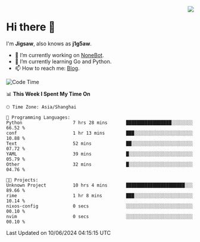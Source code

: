 <a href="#">
  <img align="right" src="https://github-readme-stats.vercel.app/api?username=j1g5awi&count_private=true&show_icons=true&title_color=80070B&text_color=B3B3B3&bg_color=212121&icon_color=80070B" />
</a>

# Hi there 👋

I'm **Jigsaw**, also knows as **j1g5aw**.

- 🔭 I’m currently working on [NoneBot](https://github.com/nonebot).
- 🌱 I’m currently learning Go and Python.
- 📫 How to reach me: [Blog](https://blog.maddestroyer.xyz/).

<!--START_SECTION:waka-->
![Code Time](http://img.shields.io/badge/Code%20Time-1%2C470%20hrs-blue)

📊 **This Week I Spent My Time On** 

```text
🕑︎ Time Zone: Asia/Shanghai

💬 Programming Languages: 
Python                   7 hrs 28 mins       █████████████████░░░░░░░░   66.52 % 
conf                     1 hr 13 mins        ███░░░░░░░░░░░░░░░░░░░░░░   10.88 % 
Text                     52 mins             ██░░░░░░░░░░░░░░░░░░░░░░░   07.72 % 
YAML                     39 mins             █░░░░░░░░░░░░░░░░░░░░░░░░   05.79 % 
Other                    32 mins             █░░░░░░░░░░░░░░░░░░░░░░░░   04.76 % 

🐱‍💻 Projects: 
Unknown Project          10 hrs 4 mins       ██████████████████████░░░   89.66 % 
rime                     1 hr 8 mins         ███░░░░░░░░░░░░░░░░░░░░░░   10.14 % 
nixos-config             0 secs              ░░░░░░░░░░░░░░░░░░░░░░░░░   00.10 % 
nvim                     0 secs              ░░░░░░░░░░░░░░░░░░░░░░░░░   00.10 % 
```


 Last Updated on 10/06/2024 04:15:15 UTC
<!--END_SECTION:waka-->
